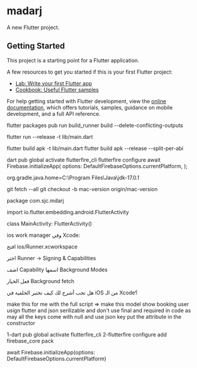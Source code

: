 # madarj

A new Flutter project.

## Getting Started

This project is a starting point for a Flutter application.

A few resources to get you started if this is your first Flutter project:

- [Lab: Write your first Flutter app](https://docs.flutter.dev/get-started/codelab)
- [Cookbook: Useful Flutter samples](https://docs.flutter.dev/cookbook)

For help getting started with Flutter development, view the
[online documentation](https://docs.flutter.dev/), which offers tutorials,
samples, guidance on mobile development, and a full API reference.

flutter packages pub run build_runner build --delete-conflicting-outputs

flutter run --release -t lib/main.dart

flutter build apk -t lib/main.dart
flutter build apk --release --split-per-abi

dart pub global activate flutterfire_cli
flutterfire configure
await Firebase.initializeApp(
options: DefaultFirebaseOptions.currentPlatform,
);

org.gradle.java.home=C:\\Program Files\\Java\\jdk-17.0.1

git fetch --all
git checkout -b mac-version origin/mac-version

package com.sjc.mdarj

import io.flutter.embedding.android.FlutterActivity

class MainActivity: FlutterActivity()



ios work manager
وفي Xcode:

افتح ios/Runner.xcworkspace

اختر Runner → Signing & Capabilities

اضف Capability اسمها Background Modes

فعل الخيار Background fetch

هل تحب أشرح لك كيف تختبر الخلفية في iOS من الـ Xcode؟




make this for me with the full script =>
make this model show booking user usign flutter and json serilizable and don't use final and required in code as may all the keys come with null 
and use json key
put the attribute in the constructor 


1-dart pub global activate flutterfire_cli
2-flutterfire configure
add firebase_core pack
 
 await Firebase.initializeApp(options: DefaultFirebaseOptions.currentPlatform)